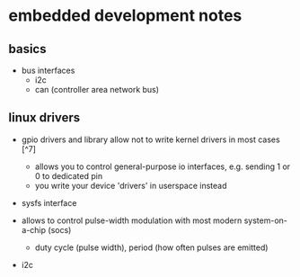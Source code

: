 # embedded development notes

## basics

- bus interfaces
  - i2c
  - can (controller area network bus)



## linux drivers
- gpio drivers and library allow not to write kernel drivers in most cases [^7]
  - allows you to control general-purpose io interfaces, e.g. sending 1 or 0 to dedicated pin
  - you write your device 'drivers' in userspace instead

- sysfs interface
- allows to control pulse-width modulation with most modern system-on-a-chip (socs)
    - duty cycle (pulse width), period (how often pulses are emitted)

- i2c

[^1]: https://www.youtube.com/watch?v=QIO2pJqMxjE

